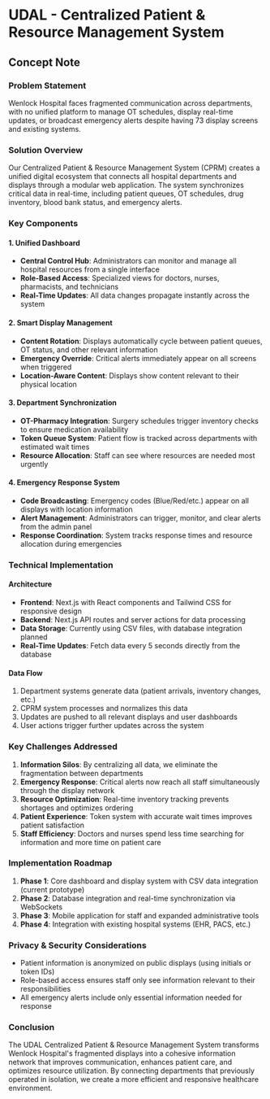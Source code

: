 # UDAL - Centralized Patient & Resource Management System
## Concept Note

### Problem Statement
Wenlock Hospital faces fragmented communication across departments, with no unified platform to manage OT schedules, display real-time updates, or broadcast emergency alerts despite having 73 display screens and existing systems.

### Solution Overview
Our Centralized Patient & Resource Management System (CPRM) creates a unified digital ecosystem that connects all hospital departments and displays through a modular web application. The system synchronizes critical data in real-time, including patient queues, OT schedules, drug inventory, blood bank status, and emergency alerts.

### Key Components

#### 1. Unified Dashboard
- **Central Control Hub**: Administrators can monitor and manage all hospital resources from a single interface
- **Role-Based Access**: Specialized views for doctors, nurses, pharmacists, and technicians
- **Real-Time Updates**: All data changes propagate instantly across the system

#### 2. Smart Display Management
- **Content Rotation**: Displays automatically cycle between patient queues, OT status, and other relevant information
- **Emergency Override**: Critical alerts immediately appear on all screens when triggered
- **Location-Aware Content**: Displays show content relevant to their physical location

#### 3. Department Synchronization
- **OT-Pharmacy Integration**: Surgery schedules trigger inventory checks to ensure medication availability
- **Token Queue System**: Patient flow is tracked across departments with estimated wait times
- **Resource Allocation**: Staff can see where resources are needed most urgently

#### 4. Emergency Response System
- **Code Broadcasting**: Emergency codes (Blue/Red/etc.) appear on all displays with location information
- **Alert Management**: Administrators can trigger, monitor, and clear alerts from the admin panel
- **Response Coordination**: System tracks response times and resource allocation during emergencies

### Technical Implementation

#### Architecture
- **Frontend**: Next.js with React components and Tailwind CSS for responsive design
- **Backend**: Next.js API routes and server actions for data processing
- **Data Storage**: Currently using CSV files, with database integration planned
- **Real-Time Updates**: Fetch data every 5 seconds directly from the database

#### Data Flow
1. Department systems generate data (patient arrivals, inventory changes, etc.)
2. CPRM system processes and normalizes this data
3. Updates are pushed to all relevant displays and user dashboards
4. User actions trigger further updates across the system

### Key Challenges Addressed

1. **Information Silos**: By centralizing all data, we eliminate the fragmentation between departments
2. **Emergency Response**: Critical alerts now reach all staff simultaneously through the display network
3. **Resource Optimization**: Real-time inventory tracking prevents shortages and optimizes ordering
4. **Patient Experience**: Token system with accurate wait times improves patient satisfaction
5. **Staff Efficiency**: Doctors and nurses spend less time searching for information and more time on patient care

### Implementation Roadmap

1. **Phase 1**: Core dashboard and display system with CSV data integration (current prototype)
2. **Phase 2**: Database integration and real-time synchronization via WebSockets
3. **Phase 3**: Mobile application for staff and expanded administrative tools
4. **Phase 4**: Integration with existing hospital systems (EHR, PACS, etc.)

### Privacy & Security Considerations
- Patient information is anonymized on public displays (using initials or token IDs)
- Role-based access ensures staff only see information relevant to their responsibilities
- All emergency alerts include only essential information needed for response

### Conclusion
The UDAL Centralized Patient & Resource Management System transforms Wenlock Hospital's fragmented displays into a cohesive information network that improves communication, enhances patient care, and optimizes resource utilization. By connecting departments that previously operated in isolation, we create a more efficient and responsive healthcare environment.